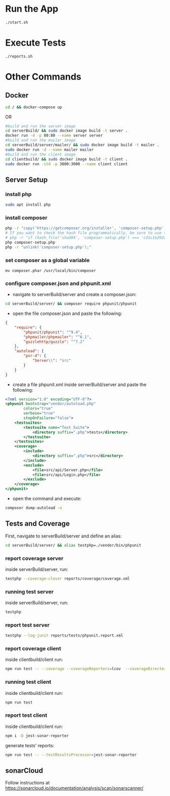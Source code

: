 # Run the App

```bash
./start.sh
```

# Execute Tests

```bash
./reports.sh
```

# Other Commands

## Docker

```bash
cd / && docker-compose up
```

OR

```bash
#build and run the server image
cd serverBuild/ && sudo docker image build -t server .
docker run -d -p 80:80 --name server server
#build and run the mailer image
cd serverBuild/server/mailer/ && sudo docker image build -t mailer .
sudo docker run -d --name mailer mailer
#build and run the client image
cd clientbuild/ && sudo docker image build -t client .
sudo docker run -itd -p 3000:3000 --name client client
```

## Server Setup

### install php

```bash
sudo apt install php
```

### install composer

```bash
php -r "copy('https://getcomposer.org/installer', 'composer-setup.php');"
# If you want to check the hash file programmatically, be sure to use the latest one on the website above
# php -r "if (hash_file('sha384', 'composer-setup.php') === 'c31c1e292ad7be5f49291169c0ac8f683499edddcfd4e42232982d0fd193004208a58ff6f353fde0012d35fdd72bc394') { echo 'Installer verified'; } else { echo 'Installer corrupt'; unlink('composer-setup.php'); } echo PHP_EOL;"
php composer-setup.php
php -r "unlink('composer-setup.php');"
```

### set composer as a global variable

    mv composer.phar /usr/local/bin/composer

### configure composer.json and phpunit.xml

- navigate to serverBuild/server and create a composer.json:

```bash
cd serverBuild/server/ && composer require phpunit/phpunit
```

- open the file composer.json and paste the following:

```JSON
{
    "require": {
        "phpunit/phpunit": "^9.4",
        "phpmailer/phpmailer": "^6.1",
        "guzzlehttp/guzzle": "^7.2"
    },
    "autoload": {
        "psr-4": {
            "Server\\": "src"
        }
    }
}
```

- create a file phpunit.xml inside serverBuild/server and paste the following:

```XML
<?xml version="1.0" encoding="UTF-8"?>
<phpunit bootstrap="vendor/autoload.php"
        colors="true"
        verbose="true"
        stopOnFailure="false">
    <testsuites>
        <testsuite name="Test Suite">
            <directory suffix=".php">tests</directory>
        </testsuite>
    </testsuites>
    <coverage>
        <include>
            <directory suffix=".php">src</directory>
        </include>
        <exclude>
            <file>src/api/Server.php</file>
            <file>src/api/Login.php</file>
        </exclude>
    </coverage>
</phpunit>
```

- open the command and execute:

```bash
composer dump-autoload -o
```

## Tests and Coverage

First, navigate to serverBuild/server and define an alias:

```bash
cd serverBuild/server/ && alias testphp=./vendor/bin/phpunit
```

### report coverage server

inside serverBuild/server, run:

```bash
testphp --coverage-clover reports/coverage/coverage.xml
```

### running test server

inside serverBuild/server, run:

```bash
testphp
```

### report test server

```bash
testphp --log-junit reports/tests/phpunit.report.xml
```

### report coverage client

inside clientbuild/client run:

```bash
npm run test -- --coverage --coverageReporters=lcov  --coverageDirectory=reports/coverage
```

### running test client

inside clientbuild/client run:

```bash
npm run test
```

### report test client

inside clientbuild/client run:

```bash
npm i -D jest-sonar-reporter
```

generate tests' reports:

```bash
npm run test -- --testResultsProcessor=jest-sonar-reporter
```

## sonarCloud

Follow instructions at https://sonarcloud.io/documentation/analysis/scan/sonarscanner/
